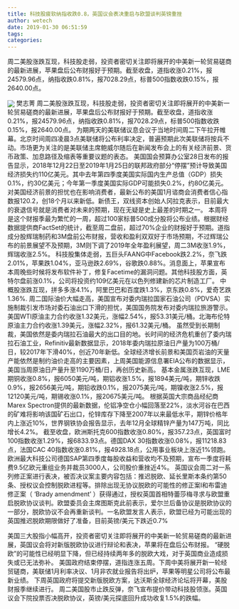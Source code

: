 ```yaml
---
title: 科技股疲软纳指收跌0.8，英国议会表决重启与欧盟谈判英镑重挫
author: wetech
date: 2019-01-30 06:51:59
tags: 
categories: 
---
```

周二美股涨跌互现，科技股走弱，投资者密切关注即将展开的中美新一轮贸易磋商的最新进展，苹果盘后公布财报好于预期。截至收盘，道指收涨0.21%，报24579.96点，纳指收跌0.81%，报7028.29点，标普500指数收跌0.15%，报2640.00点。
<!-- more -->
<img align="center" border="0" src="https://imgcdn.yicai.com/uppics/images/2019/01/82ad5bf7c05dee1391e5000486c8f1a4.jpg" />
樊志菁
周二美股涨跌互现，科技股走弱，投资者密切关注即将展开的中美新一轮贸易磋商的最新进展，苹果盘后公布财报好于预期。截至收盘，道指收涨0.21%，报24579.96点，纳指收跌0.81%，报7028.29点，标普500指数收跌0.15%，报2640.00点。
为期两天的美联储议息会议于当地时间周二下午拉开帷幕。北京时间周四凌晨3点美联储将公布利率决定，普遍预期此次美联储将按兵不动。市场更为关注的是美联储主席鲍威尔随后在新闻发布会上的有关经济前景、货币政策、加息路径及缩表等重要议题的表态。
美国国会预算办公室28日发布的报告显示，2018年12月22日至2019年1月25日的联邦政府部分“停摆”预计导致美国经济损失约110亿美元。其中去年第四季度美国实际国内生产总值（GDP）损失0.1%，约30亿美元；今年第一季度美国实际GDP可能损失0.2%，约80亿美元。对美国经济前景的担忧也在影响消费者，最新公布的美国1月谘商会消费者信心指数报120.2，创18个月以来新低。新债王，双线资本创始人冈拉克表示，目前最大的衰退信号就是消费者对未来的预期，现在无疑是史上最差的时期之一。
本周将是这个财报季最为繁忙的一周，超过100家标普500成分股将公布业绩。根据财经数据提供商FactSet的统计，截至周二盘前，超过70%企业的财报好于预期。道指成分股辉瑞制药和3M盘前公布财报，营收和盈利双双好于市场预期，不过辉瑞公布的前景展望不及预期，3M则下调了2019年全年盈利展望，周二3M收涨1.9%，辉瑞收涨2.5%。
科技股集体走弱，五巨头FAANG中Facebook跌2.2%，奈飞跌2.01%，苹果跌1.04%，亚马逊跌2.69%，谷歌跌0.88%。消息面上，苹果宣布本周晚些时候将发布软件补丁，修复Facetime的漏洞问题。其他科技股方面，英特尔盘前涨0.1%，公司将投资约109亿美元在以色列修建新的芯片制造工厂。
中概股涨跌互现，拼多多涨4.1%，阿里巴巴和百度跌1.3%，京东跌0.8%，爱奇艺跌1.36%.
周二国际油价大幅走高，美国宣布对委内瑞拉国家石油公司（PDVSA）实施制裁引发市场对委石油出口下滑的担忧，美国国务院发布对委内瑞拉旅游警示。美国WTI原油主力合约收涨1.32美元，涨幅2.54%，报53.31美元/桶。北海布伦特原油主力合约收涨1.39美元，涨幅2.32%，报61.32美元/桶。
虽然受到长期制裁，美国依然是委内瑞拉石油最大的出口目的地。长时间的经济危机重创了委内瑞拉石油工业，Refinitiv最新数据显示，2018年委内瑞拉原油日产量为100万桶/日，较2017年下滑40%，创近70年新低。全球经济增长前景和美国页岩油的天量产能依然是制约油价走高的主要因素，上周美国能源信息署EIA公布的数据显示，美国当周原油日产量升至1190万桶/日，再创历史新高。
基本金属涨跌互现，LME期铜收涨0.8%，报6050美元/吨，期铝收涨1.5%，报1894美元/吨，期锌收跌0.9%，报2656美元/吨，期铅收跌0.1%，报2075美元/吨，期镍收涨2.5%，报12120美元/吨，期锡收涨0.1%，报20675美元/吨。
根据英国大宗商品经纪商Marex Spectron提供的最新数据，伦铝净空仓小幅回落至22%，淡水河谷在巴西的矿难将影响该国矿石出口，伦锌库存下降至2007年以来最低水平，期锌价格年内上涨近10%，世界钢铁协会报告显示，去年12月全球精锌产量为147万吨，同比增长4.2%。
截至收盘，欧洲斯托克600指数收涨0.80%，报357.23点，英国富时100指数收涨1.29%，报6833.93点。德国DAX 30指数收涨0.08%，报11218.83点，法国CAC 40指数收涨0.81%，报4928.18点，公用事业板块上涨近1%领跑。欧洲最大科技公司德国SAP第四季度每股收益和营收均不及预期，宣布一季度将耗费9.5亿欧元重组业务并裁员3000人，公司股价重挫近4%。
英国议会周二对一系列修正案进行表决，被否决议案主要内容包括：推迟脱欧、延长里斯本条约第50条、授权议会控制脱欧进程等。排除出现无协议脱欧的可能性的修正案I和布雷迪修正案（ ‘Brady amendment’ ）获得通过，授权英国首相特蕾莎梅寻求与欧盟重启脱欧协议谈判。欧盟委员会主席图斯克此前表示，爱尔兰后备协议是脱欧协议的一部分，脱欧协议不会再重新谈判。一名欧盟发言人表示，欧盟已经为可能出现的英国推迟脱欧期限做好了准备，目前英镑/美元下跌近0.7%
 
 
美国三大股指小幅高开，投资者密切关注即将展开的中美新一轮贸易磋商的最新进展，英国议会将对新版脱欧协议进行辩论和表决，苹果将在盘后公布财报。
“硬脱欧”的可能性已经明显下降，但已经持续两年多的脱欧大戏，对于英国商业造成损失或已无法弥补。
美国政府结束停摆，道指连涨五周。下周中美将展开新一轮经贸磋商，美联储1月利率决议、1月非农就业报告将出炉，苹果等明星公司将公布最新业绩。
下周英国政府将提交新版脱欧方案，达沃斯全球经济论坛将开幕，美股财报季继续进行。
周二美国股市止跌反弹，奈飞宣布提价带动科技股领涨。英国议会下院投票否决脱欧协议，英镑/美元探底回升成功收复1.5%的跌幅。
